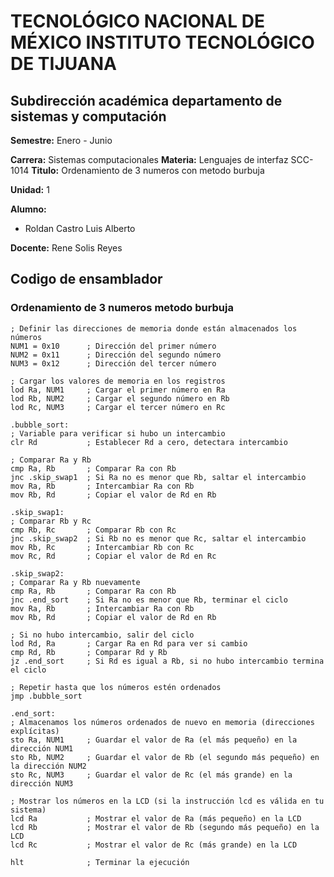 # TECNOLÓGICO NACIONAL DE MÉXICO INSTITUTO TECNOLÓGICO DE TIJUANA
## Subdirección académica departamento de sistemas y computación

**Semestre:** Enero - Junio

**Carrera:** Sistemas computacionales
**Materia:** Lenguajes de interfaz SCC-1014
**Titulo:** Ordenamiento de 3 numeros con metodo burbuja
 
**Unidad:** 1

**Alumno:** 
 - Roldan Castro Luis Alberto

**Docente:**
  Rene Solis Reyes


## Codigo de ensamblador

### Ordenamiento de 3 numeros metodo burbuja

```assembly
; Definir las direcciones de memoria donde están almacenados los números
NUM1 = 0x10      ; Dirección del primer número
NUM2 = 0x11      ; Dirección del segundo número
NUM3 = 0x12      ; Dirección del tercer número

; Cargar los valores de memoria en los registros
lod Ra, NUM1     ; Cargar el primer número en Ra
lod Rb, NUM2     ; Cargar el segundo número en Rb
lod Rc, NUM3     ; Cargar el tercer número en Rc

.bubble_sort:
; Variable para verificar si hubo un intercambio
clr Rd           ; Establecer Rd a cero, detectara intercambio

; Comparar Ra y Rb
cmp Ra, Rb       ; Comparar Ra con Rb
jnc .skip_swap1  ; Si Ra no es menor que Rb, saltar el intercambio
mov Ra, Rb       ; Intercambiar Ra con Rb
mov Rb, Rd       ; Copiar el valor de Rd en Rb

.skip_swap1:
; Comparar Rb y Rc
cmp Rb, Rc       ; Comparar Rb con Rc
jnc .skip_swap2  ; Si Rb no es menor que Rc, saltar el intercambio
mov Rb, Rc       ; Intercambiar Rb con Rc
mov Rc, Rd       ; Copiar el valor de Rd en Rc

.skip_swap2:
; Comparar Ra y Rb nuevamente
cmp Ra, Rb       ; Comparar Ra con Rb
jnc .end_sort    ; Si Ra no es menor que Rb, terminar el ciclo
mov Ra, Rb       ; Intercambiar Ra con Rb
mov Rb, Rd       ; Copiar el valor de Rd en Rb

; Si no hubo intercambio, salir del ciclo
lod Rd, Ra       ; Cargar Ra en Rd para ver si cambio
cmp Rd, Rb       ; Comparar Rd y Rb
jz .end_sort     ; Si Rd es igual a Rb, si no hubo intercambio termina el ciclo

; Repetir hasta que los números estén ordenados
jmp .bubble_sort

.end_sort:
; Almacenamos los números ordenados de nuevo en memoria (direcciones explícitas)
sto Ra, NUM1     ; Guardar el valor de Ra (el más pequeño) en la dirección NUM1
sto Rb, NUM2     ; Guardar el valor de Rb (el segundo más pequeño) en la dirección NUM2
sto Rc, NUM3     ; Guardar el valor de Rc (el más grande) en la dirección NUM3

; Mostrar los números en la LCD (si la instrucción lcd es válida en tu sistema)
lcd Ra           ; Mostrar el valor de Ra (más pequeño) en la LCD
lcd Rb           ; Mostrar el valor de Rb (segundo más pequeño) en la LCD
lcd Rc           ; Mostrar el valor de Rc (más grande) en la LCD

hlt              ; Terminar la ejecución
```

